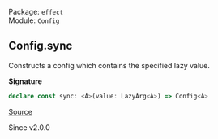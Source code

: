 Package: `effect`<br />
Module: `Config`<br />

## Config.sync

Constructs a config which contains the specified lazy value.

**Signature**

```ts
declare const sync: <A>(value: LazyArg<A>) => Config<A>
```

[Source](https://github.com/Effect-TS/effect/tree/main/packages/effect/src/Config.ts#L409)

Since v2.0.0